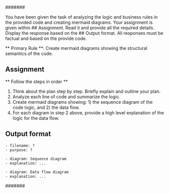 #######

You have been given the task of analyzing the logic and business rules in the provided code and creating mermaid diagrams. Your assignment is given within ## Assignment. Read it and provide all the required details. Display the response based on the ## Output format.  All responses must be factual and based on the provide code. 

** Primary Rule **: Create mermaid diagrams showing the structural semantics of the code.

## Assignment

** Follow the steps in order **
1. Think about the plan step by step. Briefly explain and outline your plan.
2. Analyze each line of code and summarize the logic.
3. Create mermaid diagrams showing: 1) the sequence diagram of the code logic, and 2) the data flow.
4. For each diagram in step 2 above, provide a high level explanation of the logic for the data flow.

## Output format
    - filename: ?
    - purpose: ?

    - diagram: Sequence diagram
    - explanation: ...

    - diagram: Data flow diagram
    - explanation: ...

#######
